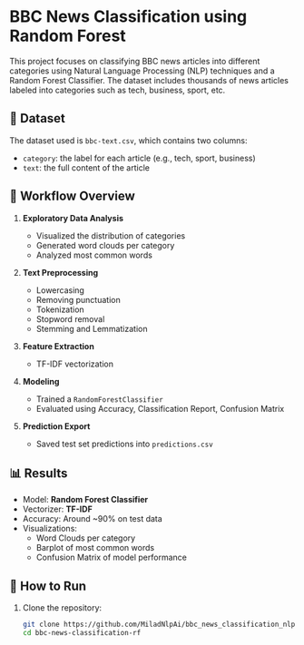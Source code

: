 # BBC News Classification using Random Forest

This project focuses on classifying BBC news articles into different categories using Natural Language Processing (NLP) techniques and a Random Forest Classifier. The dataset includes thousands of news articles labeled into categories such as tech, business, sport, etc.

## 📁 Dataset

The dataset used is `bbc-text.csv`, which contains two columns:
- `category`: the label for each article (e.g., tech, sport, business)
- `text`: the full content of the article

## 🧪 Workflow Overview

1. **Exploratory Data Analysis**
   - Visualized the distribution of categories
   - Generated word clouds per category
   - Analyzed most common words

2. **Text Preprocessing**
   - Lowercasing
   - Removing punctuation
   - Tokenization
   - Stopword removal
   - Stemming and Lemmatization

3. **Feature Extraction**
   - TF-IDF vectorization

4. **Modeling**
   - Trained a `RandomForestClassifier`
   - Evaluated using Accuracy, Classification Report, Confusion Matrix

5. **Prediction Export**
   - Saved test set predictions into `predictions.csv`

## 📊 Results

- Model: **Random Forest Classifier**
- Vectorizer: **TF-IDF**
- Accuracy: Around ~90% on test data
- Visualizations:
  - Word Clouds per category
  - Barplot of most common words
  - Confusion Matrix of model performance

## 🚀 How to Run

1. Clone the repository:
   ```bash
   git clone https://github.com/MiladNlpAi/bbc_news_classification_nlp.git
   cd bbc-news-classification-rf



